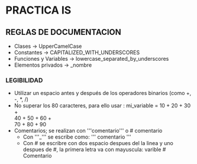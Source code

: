 # PRACTICA IS
## REGLAS DE DOCUMENTACION
- Clases -> UpperCamelCase
- Constantes -> CAPITALIZED_WITH_UNDERSCORES
- Funciones y Variables -> lowercase_separated_by_underscores
- Elementos privados -> _nombre
### LEGIBILIDAD
- Utilizar un espacio antes y después de los operadores binarios (como +, -, *, /)
- No superar los 80 caracteres, para ello usar \:
mi_variable = 10 + 20 + 30 + \
              40 + 50 + 60 + \
              70 + 80 + 90
- Comentarios; se realizan con '''comentario''' o # comentario
  - Con '''_''' se escribe como:
    '''
    comentario
    '''
  - Con # se escribre con dos espacio despues del la linea y uno despues de #, la primera letra va con mayuscula:
    varible  # Comentario  
